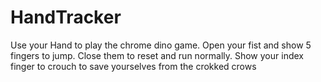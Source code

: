 # HandTracker

Use your Hand to play the chrome dino game. Open your fist and show 5 fingers to jump. Close them to reset and run normally. Show your index finger to crouch to save yourselves from the crokked crows

